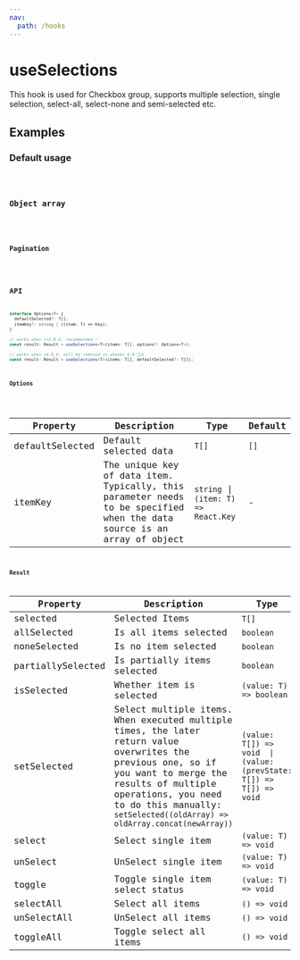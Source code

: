 ```yaml
---
nav:
  path: /hooks
---
```


# useSelections

This hook is used for Checkbox group, supports multiple selection, single selection, select-all, select-none and semi-selected etc.

## Examples

### Default usage

<code src="./demo/demo1.tsx" />

### Object array

<code src="./demo/demo2.tsx" />

### Pagination

<code src="./demo/demo3.tsx" />

## API

```typescript
interface Options<T> {
  defaultSelected?: T[];
  itemKey?: string | ((item: T) => Key);
}

// works when >=3.8.0, recommended ✅
const result: Result = useSelections<T>(items: T[], options?: Options<T>);

// works when <4.0.0, will be removed in ahooks 4.0 🙅🏻‍♀️
const result: Result = useSelections<T>(items: T[], defaultSelected?: T[]);
```

### Options

<!-- prettier-ignore -->
| Property | Description | Type | Default |
| --- | --- | --- | --- |
| defaultSelected | Default selected data | `T[]` | `[]` |
| itemKey | The unique key of data item. Typically, this parameter needs to be specified when the data source is an array of object | `string` \| `(item: T) => React.Key` | - |

### Result

| Property          | Description                                                                                                                                                                                                                                               | Type                                                                |
| ----------------- | --------------------------------------------------------------------------------------------------------------------------------------------------------------------------------------------------------------------------------------------------------- | ------------------------------------------------------------------- |
| selected          | Selected Items                                                                                                                                                                                                                                            | `T[]`                                                               |
| allSelected       | Is all items selected                                                                                                                                                                                                                                     | `boolean`                                                           |
| noneSelected      | Is no item selected                                                                                                                                                                                                                                       | `boolean`                                                           |
| partiallySelected | Is partially items selected                                                                                                                                                                                                                               | `boolean`                                                           |
| isSelected        | Whether item is selected                                                                                                                                                                                                                                  | `(value: T) => boolean`                                             |
| setSelected       | Select multiple items. When executed multiple times, the later return value overwrites the previous one, so if you want to merge the results of multiple operations, you need to do this manually: `setSelected((oldArray) => oldArray.concat(newArray))` | `(value: T[]) => void  \| (value: (prevState: T[]) => T[]) => void` |
| select            | Select single item                                                                                                                                                                                                                                        | `(value: T) => void`                                                |
| unSelect          | UnSelect single item                                                                                                                                                                                                                                      | `(value: T) => void`                                                |
| toggle            | Toggle single item select status                                                                                                                                                                                                                          | `(value: T) => void`                                                |
| selectAll         | Select all items                                                                                                                                                                                                                                          | `() => void`                                                        |
| unSelectAll       | UnSelect all items                                                                                                                                                                                                                                        | `() => void`                                                        |
| toggleAll         | Toggle select all items                                                                                                                                                                                                                                   | `() => void`                                                        |
